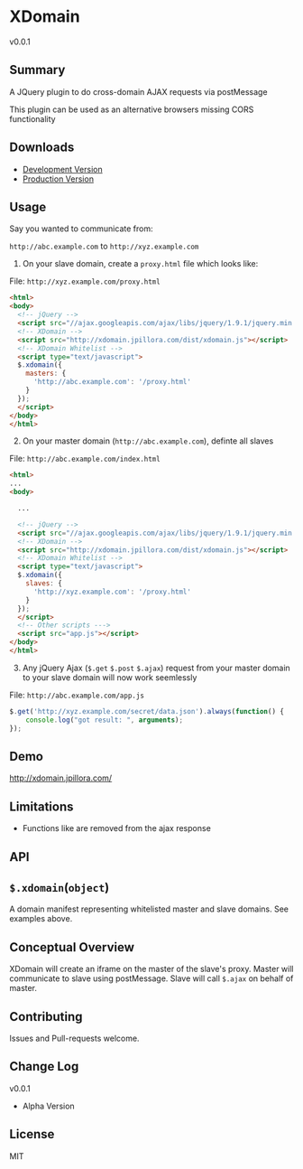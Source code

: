XDomain
=====
v0.0.1

Summary
---
A JQuery plugin to do cross-domain AJAX requests via postMessage

This plugin can be used as an alternative browsers missing CORS functionality

Downloads
---

* [Development Version](http://xdomain.jpillora.com/dist/xdomain.js)
* [Production Version](http://xdomain.jpillora.com/dist/xdomain.min.js)

Usage
---

Say you wanted to communicate from:

`http://abc.example.com` to `http://xyz.example.com`

1. On your slave domain, create a `proxy.html` file which looks like:

  File: `http://xyz.example.com/proxy.html`
  
  ``` html
  <html>
  <body>
    <!-- jQuery -->
    <script src="//ajax.googleapis.com/ajax/libs/jquery/1.9.1/jquery.min.js"></script>
    <!-- XDomain -->
    <script src="http://xdomain.jpillora.com/dist/xdomain.js"></script>
    <!-- XDomain Whitelist -->
    <script type="text/javascript">
    $.xdomain({
      masters: {
        'http://abc.example.com': '/proxy.html'
      }
    });
    </script>
  </body>
  </html>
  ```

2. On your master domain (`http://abc.example.com`), definte all slaves 

  File: `http://abc.example.com/index.html`
  ``` html
  <html>
  ...
  <body>
  
    ...
  
    <!-- jQuery -->
    <script src="//ajax.googleapis.com/ajax/libs/jquery/1.9.1/jquery.min.js"></script>
    <!-- XDomain -->
    <script src="http://xdomain.jpillora.com/dist/xdomain.js"></script>
    <!-- XDomain Whitelist -->
    <script type="text/javascript">
    $.xdomain({
      slaves: {
        'http://xyz.example.com': '/proxy.html'
      }
    });
    </script>
    <!-- Other scripts --->
    <script src="app.js"></script>
  </body>
  </html>
  ```

3. Any jQuery Ajax (`$.get` `$.post` `$.ajax`) request from your master domain to your slave domain will now work seemlessly

  File: `http://abc.example.com/app.js`
  
  ``` js
  $.get('http://xyz.example.com/secret/data.json').always(function() {
      console.log("got result: ", arguments);
  });
  
  ```

Demo
---

http://xdomain.jpillora.com/

Limitations
---
* Functions like are removed from the ajax response

API
---

## `$.xdomain`(`object`)

A domain manifest representing whitelisted master and slave domains. See examples above.

Conceptual Overview
---
XDomain will create an iframe on the master of the slave's proxy.
Master will communicate to slave using postMessage.
Slave will call `$.ajax` on behalf of master.

Contributing
---
Issues and Pull-requests welcome.

Change Log
---

v0.0.1

* Alpha Version

License
---
MIT
